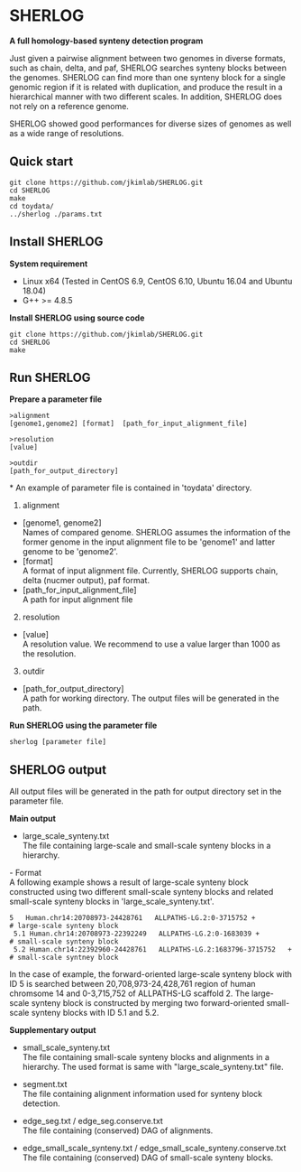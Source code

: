 # SHERLOG
**A full homology-based synteny detection program**


Just given a pairwise alignment between two genomes in diverse formats, such as chain, delta, and paf, SHERLOG searches synteny blocks between the genomes.
SHERLOG can find more than one synteny block for a single genomic region if it is related with duplication, and produce the result in a hierarchical manner with two different scales. In addition, SHERLOG does not rely on a reference genome. 

SHERLOG showed good performances for diverse sizes of genomes as well as a wide range of resolutions.

Quick start
----------------
``` 
git clone https://github.com/jkimlab/SHERLOG.git
cd SHERLOG
make
cd toydata/
../sherlog ./params.txt
```


Install SHERLOG
----------------
**System requirement**
   - Linux x64 (Tested in CentOS 6.9, CentOS 6.10, Ubuntu 16.04 and Ubuntu 18.04)  
   - G++ >= 4.8.5


**Install SHERLOG using source code**
```
git clone https://github.com/jkimlab/SHERLOG.git
cd SHERLOG
make
```



Run SHERLOG
----------------
**Prepare a parameter file**  

```
>alignment
[genome1,genome2] [format]  [path_for_input_alignment_file]

>resolution
[value]

>outdir
[path_for_output_directory]
```
\* An example of parameter file is contained in 'toydata' directory.

1. alignment
  - [genome1, genome2]  
  Names of compared genome. SHERLOG assumes the information of the former genome in the input alignment file to be 'genome1' and latter genome to be 'genome2'.
  - [format]  
  A format of input alignment file. Currently, SHERLOG supports chain, delta (nucmer output), paf format.
  - [path_for_input_alignment_file]  
  A path for input alignment file
 
 
 2. resolution
   - [value]  
   A resolution value. We recommend to use a value larger than 1000 as the resolution.
 
 
 3. outdir
   - [path_for_output_directory]  
   A path for working directory. The output files will be generated in the path.


**Run SHERLOG using the parameter file** 

```
sherlog [parameter file]
```



SHERLOG output
----------------
All output files will be generated in the path for output directory set in the parameter file.

**Main output**

 - large_scale_synteny.txt  
  The file containing large-scale and small-scale synteny blocks in a hierarchy.  
  
 \- Format  
 A following example shows a result of large-scale synteny block constructed using two different small-scale synteny blocks and related small-scale synteny blocks in 'large_scale_synteny.txt'.  
  
  ```
  5   Human.chr14:20708973-24428761   ALLPATHS-LG.2:0-3715752 +             # large-scale synteny block
   5.1 Human.chr14:20708973-22392249   ALLPATHS-LG.2:0-1683039 +            # small-scale synteny block
   5.2 Human.chr14:22392960-24428761   ALLPATHS-LG.2:1683796-3715752   +    # small-scale syntney block
  ```

 In the case of example, the forward-oriented large-scale synteny block with ID 5 is searched between 20,708,973-24,428,761 region of human chromsome 14 and 0-3,715,752 of ALLPATHS-LG scaffold 2.
 The large-scale synteny block is constructed by merging two forward-oriented small-scale synteny blocks with ID 5.1 and 5.2.
 
**Supplementary output**

 - small_scale_synteny.txt  
  The file containing small-scale synteny blocks and alignments in a hierarchy. The used format is same with "large_scale_synteny.txt" file.
  
 - segment.txt  
  The file containing alignment information used for synteny block detection.
 
 - edge_seg.txt / edge_seg.conserve.txt  
  The file containing (conserved) DAG of alignments.
 
 - edge_small_scale_synteny.txt / edge_small_scale_synteny.conserve.txt  
  The file containing (conserved) DAG of small-scale synteny blocks.
